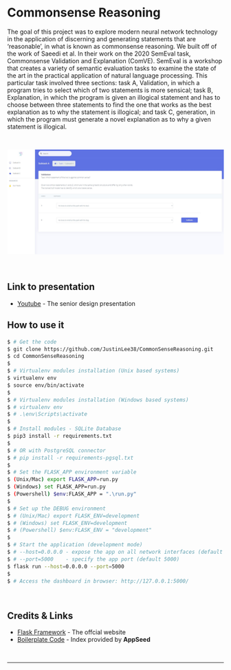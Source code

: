 # Commonsense Reasoning

The goal of this project was to explore modern neural network technology in the application of
discerning and generating statements that are ‘reasonable’, in what is known as commonsense
reasoning. We built off of the work of Saeedi et al. In their work on the 2020 SemEval task,
Commonsense Validation and Explanation (ComVE). SemEval is a workshop that creates a
variety of semantic evaluation tasks to examine the state of the art in the practical application of
natural language processing. This particular task involved three sections: task A, Validation, in
which a program tries to select which of two statements is more sensical; task B, Explanation, in
which the program is given an illogical statement and has to choose between three statements to
find the one that works as the best explanation as to why the statement is illogical; and task C,
generation, in which the program must generate a novel explanation as to why a given statement
is illogical.


<br />


![Subtask A Demo](https://github.com/JustinLee38/common-sense-reasoning/blob/1c73c6be7c5d656a263f7748afb84e47ea538846/media/subtaskA.JPG)

<br />


## Link to presentation
- [Youtube](https://youtu.be/OX6A1rDsEq0) - The senior design presentation


## How to use it

```bash
$ # Get the code
$ git clone https://github.com/JustinLee38/CommonSenseReasoning.git
$ cd CommonSenseReasoning
$
$ # Virtualenv modules installation (Unix based systems)
$ virtualenv env
$ source env/bin/activate
$
$ # Virtualenv modules installation (Windows based systems)
$ # virtualenv env
$ # .\env\Scripts\activate
$
$ # Install modules - SQLite Database
$ pip3 install -r requirements.txt
$
$ # OR with PostgreSQL connector
$ # pip install -r requirements-pgsql.txt
$
$ # Set the FLASK_APP environment variable
$ (Unix/Mac) export FLASK_APP=run.py
$ (Windows) set FLASK_APP=run.py
$ (Powershell) $env:FLASK_APP = ".\run.py"
$
$ # Set up the DEBUG environment
$ # (Unix/Mac) export FLASK_ENV=development
$ # (Windows) set FLASK_ENV=development
$ # (Powershell) $env:FLASK_ENV = "development"
$
$ # Start the application (development mode)
$ # --host=0.0.0.0 - expose the app on all network interfaces (default 127.0.0.1)
$ # --port=5000    - specify the app port (default 5000)  
$ flask run --host=0.0.0.0 --port=5000
$
$ # Access the dashboard in browser: http://127.0.0.1:5000/
```


<br />

## Credits & Links

- [Flask Framework](https://www.palletsprojects.com/p/flask/) - The offcial website
- [Boilerplate Code](https://appseed.us/boilerplate-code) - Index provided by **AppSeed**

<br />

---


